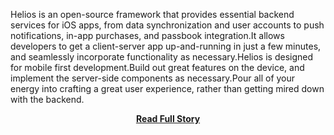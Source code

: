 <p>Helios is an open-source framework that provides essential backend services for iOS apps, from data synchronization and user accounts to push notifications, in-app purchases, and passbook integration.It allows developers to get a client-server app up-and-running in just a few minutes, and seamlessly incorporate functionality as necessary.Helios is designed for mobile first development.Build out great features on the device, and implement the server-side components as necessary.Pour all of your energy into crafting a great user experience, rather than getting mired down with the backend.</p>
<center><p><a href="https://github.com/helios-framework/helios" style='padding:25px; font-sze:18px; font-weight: bold;'>Read Full Story</a></p></center>
